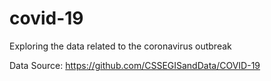 # covid-19
Exploring the data related to the coronavirus outbreak


Data Source:
https://github.com/CSSEGISandData/COVID-19

